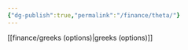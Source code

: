 ```yaml
---
{"dg-publish":true,"permalink":"/finance/theta/"}
---
```


[[finance/greeks (options)\|greeks (options)]]